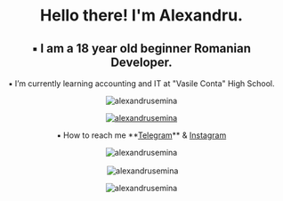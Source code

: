 <h1 align="center">Hello there! I'm Alexandru.</h1>
<h2 align="center">▪ I am a 18 year old beginner Romanian Developer.</h2>
<p align="center"> ▪ I’m currently learning accounting and IT at "Vasile Conta" High School. </p>

<p align="center"> <img src="https://komarev.com/ghpvc/?username=alexansdrusemina&label=Profile%20views&color=02b6f2&style=flat" alt="alexandrusemina" /> </p>

<p align="center"> <a href="https://github.com/ryo-ma/github-profile-trophy"><img src="https://github-profile-trophy.vercel.app/?username=alexandrusemina" alt="alexandrusemina" /></a> </p>

<p align="center"> ▪ How to reach me **<a href="https://t.me/semialex16" target="_blank">Telegram</a>** & <a href="https://www.instagram.com/semialex16/" target="_blank">Instagram</a> </p>

<p align="center"><img align="center" src="https://github-readme-stats.vercel.app/api/top-langs?username=alexandrusemina&show_icons=true&theme=highcontrast&bg_color=000000&locale=en&layout=compact" alt="alexandrusemina" /></p>

<p align="center">&nbsp;<img align="center" src="https://github-readme-stats.vercel.app/api?username=alexandrusemina&show_icons=true&theme=FF0000&bg_color=000000&locale=en" alt="alexandrusemina" /></p>

<p align="center"><img align="center" src="https://github-readme-streak-stats.herokuapp.com/?user=alexandrusemina&theme=dark" alt="alexandrusemina" /></p>
